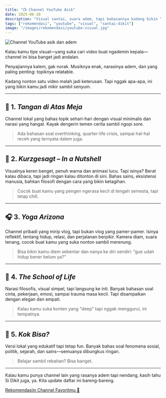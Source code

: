 ```yaml
---
title: "📺 Channel YouTube Asik"
date: 2025-06-28
description: "Visual santai, suara adem, tapi bahasannya kadang bikin “oh, iya ya...”"
tags: ["rekomendasi", "youtube", "visual", "santai-dikit"]
image: "/images/rekomendasi/youtube-visual.jpg"
---
```


![Channel YouTube asik dan adem](/images/rekomendasi/youtube-visual.jpg)

Kalau kamu tipe visual—yang suka cari video buat ngademin kepala—channel ini bisa banget jadi andalan.

Penyajiannya kalem, gak norak. Musiknya enak, narasinya adem, dan yang paling penting: topiknya relatable.

Kadang nonton satu video malah jadi keterusan. Tapi nggak apa-apa, ini yang bikin kamu jadi mikir sambil senyum.

---

## 🌱 1. *Tangan di Atas Meja*  
Channel lokal yang bahas topik sehari-hari dengan visual minimalis dan narasi yang hangat. Kayak dengerin temen cerita sambil ngopi sore.

> Ada bahasan soal overthinking, quarter-life crisis, sampai hal-hal receh yang ternyata dalem juga.

---

## 🌌 2. *Kurzgesagt – In a Nutshell*  
Visualnya keren banget, penuh warna dan animasi lucu. Tapi isinya? Berat kalau dibaca, tapi jadi ringan kalau ditonton di sini. Bahas sains, eksistensi manusia, bahkan filosofi dengan cara yang bikin ketagihan.

> Cocok buat kamu yang pengen ngerasa kecil di tengah semesta, tapi tetap chill.

---

## 🎧 3. *Yoga Arizona*  
Channel pribadi yang mirip vlog, tapi bukan vlog yang pamer-pamer. Isinya reflektif, tentang hidup, relasi, dan perjalanan berpikir. Kamera diam, suara tenang, cocok buat kamu yang suka nonton sambil merenung.

> Bisa bikin kamu diem sebentar dan nanya ke diri sendiri: “gue udah hidup bener belum ya?”

---

## 📘 4. *The School of Life*  
Narasi filosofis, visual simpel, tapi langsung ke inti. Banyak bahasan soal cinta, pekerjaan, emosi, sampai trauma masa kecil. Tapi disampaikan dengan elegan dan empati.

> Kalau kamu suka konten yang "deep" tapi nggak menggurui, ini tempatnya.

---

## 🐚 5. *Kok Bisa?*  
Versi lokal yang edukatif tapi tetap fun. Banyak bahas soal fenomena sosial, politik, sejarah, dan sains—semuanya dibungkus ringan.

> Belajar sambil rebahan? Bisa banget.

---

Kalau kamu punya channel lain yang rasanya adem tapi nendang, kasih tahu Si Dikit juga, ya. Kita update daftar ini bareng-bareng.

<div class="mt-6">
  <a href="/kontak" class="inline-block bg-red-500 text-white px-4 py-2 rounded-lg hover:bg-red-600 transition">
    Rekomendasiin Channel Favoritmu 📩
  </a>
</div>
